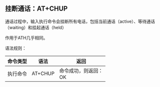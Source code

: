 ## 挂断通话：AT+CHUP

通话过程中，输入执行命令会挂断所有电话，包括当前通话（active）、等待通话（waiting）和挂起通话（held）

作用于ATH几乎相同。

语法规则：

| 命令类型 | 语法    | 返回                     |
| -------- | ------- | ------------------------ |
| 执行命令 | AT+CHUP | 命令成功，则返回：<br>OK |

